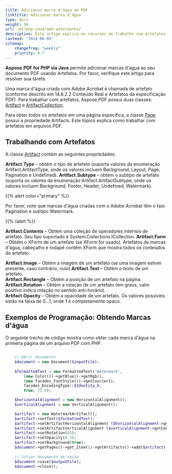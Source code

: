 ```yaml
---
title: Adicionar marca d'água ao PDF 
linktitle: Adicionar marca d'água
type: docs
weight: 90
url: /pt/php-java/add-watermarks/
description: Este artigo explica os recursos de trabalho com artefatos e obtenção de marcas d'água em PDFs usando PHP.
lastmod: "2024-06-05"
sitemap:
    changefreq: "weekly"
    priority: 0.7
---
```


**Aspose.PDF for PHP via Java** permite adicionar marcas d'água ao seu documento PDF usando Artefatos. Por favor, verifique este artigo para resolver sua tarefa.

Uma marca d'água criada com Adobe Acrobat é chamada de artefato (conforme descrito em 14.8.2.2 Conteúdo Real e Artefatos da especificação PDF). Para trabalhar com artefatos, Aspose.PDF possui duas classes: [Artifact](https://reference.aspose.com/pdf/java/com.aspose.pdf/Artifact) e [ArtifactCollection](https://reference.aspose.com/pdf/java/com.aspose.pdf.class-use/artifactcollection).

Para obter todos os artefatos em uma página específica, a classe [Page](https://reference.aspose.com/pdf/java/com.aspose.pdf.class-use/Page) possui a propriedade Artifacts.
 Este tópico explica como trabalhar com artefatos em arquivos PDF.

## Trabalhando com Artefatos

A classe [Artifact](https://reference.aspose.com/pdf/java/com.aspose.pdf/Artifact) contém as seguintes propriedades:

**Artifact.Type** – obtém o tipo de artefato (suporta valores da enumeração Artifact.ArtifactType, onde os valores incluem Background, Layout, Page, Pagination e Undefined).
**Artifact.Subtype** – obtém o subtipo de artefato (suporta os valores da enumeração Artifact.ArtifactSubtype, onde os valores incluem Background, Footer, Header, Undefined, Watermark).

{{% alert color="primary" %}}

Por favor, note que marcas d'água criadas com o Adobe Acrobat têm o tipo Pagination e subtipo Watermark.

{{% /alert %}}

**Artifact.Contents** – Obtém uma coleção de operadores internos de artefato. Seu tipo suportado é System.Collections.ICollection.
**Artifact.Form** – Obtém o XForm de um artefato (se XForm for usado). Artefatos de marcas d'água, cabeçalho e rodapé contêm XForm que mostra todos os conteúdos do artefato.

**Artifact.Image** – Obtém a imagem de um artefato (se uma imagem estiver presente, caso contrário, nulo).**Artifact.Text** – Obtém o texto de um artefato.  
**Artifact.Rectangle** – Obtém a posição de um artefato na página.  
**Artifact.Rotation** – Obtém a rotação de um artefato (em graus, valor positivo indica rotação no sentido anti-horário).  
**Artifact.Opacity** – Obtém a opacidade de um artefato. Os valores possíveis estão na faixa de 0…1, onde 1 é completamente opaco.

## Exemplos de Programação: Obtendo Marcas d'água

O seguinte trecho de código mostra como obter cada marca d'água na primeira página de um arquivo PDF com PHP.

```php

    // Abrir documento
    $document = new Document($inputFile);
            
    $formattedText = new FormattedText("Watermark", 
        (new Color())->getBlue()->getRgb(),
        (new facades_FontStyle())->getCourier(), 
        facades_EncodingType::$Identity_h, 
        true, 72.0);

    $horizontalAlignment = new HorizontalAlignment();
    $verticalAlignment = new VerticalAlignment();

    $artifact = new WatermarkArtifact();        
    $artifact->setText($formattedText);        
    $artifact->setArtifactHorizontalAlignment ($horizontalAlignment->getCenter());
    $artifact->setArtifactVerticalAlignment ($verticalAlignment->getCenter());
    $artifact->setRotation(45);
    $artifact->setOpacity(0.5);
    $artifact->setBackground(true);
    $document->getPages()->get_Item(1)->getArtifacts()->add($artifact);
    
    // Salvar documento de saída
    $document->save($outputFile);
    $document->close();
```